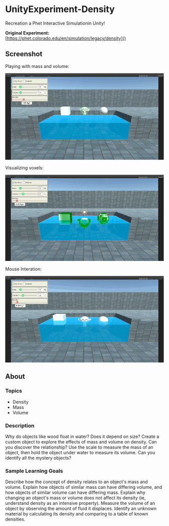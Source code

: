 # UnityExperiment-Density

Recreation a Phet Interactive Simulationin Unity!

**Original Experiment:** [https://phet.colorado.edu/en/simulation/legacy/density]()

## Screenshot
Playing with mass and volume:

![Screenshot](Screenshots/Unity-2018-03-21-17-17-30-11.gif)


Visualizing voxels:

![Screenshot](Screenshots/Unity-2018-03-21-17-17-30-11-debug.gif)


Mouse Interation:

![Screenshot](Screenshots/Unity-2018-03-21-18-01-15-35.gif)
## About
### Topics
- Density
- Mass
- Volume

### Description
Why do objects like wood float in water? Does it depend on size? Create a custom
object to explore the effects of mass and volume on density. Can you discover 
the relationship? Use the scale to measure the mass of an object, then hold the 
object under water to measure its volume. Can you identify all the mystery
objects?

### Sample Learning Goals
Describe how the concept of density relates to an object's mass and volume.
Explain how objects of similar mass can have differing volume, and how objects
of similar volume can have differing mass. Explain why changing an object's mass
or volume does not affect its density (ie, understand density as an intensive
property).
Measure the volume of an object by observing the amount of fluid it displaces.
Identify an unknown material by calculating its density and comparing to a table
of known densities.